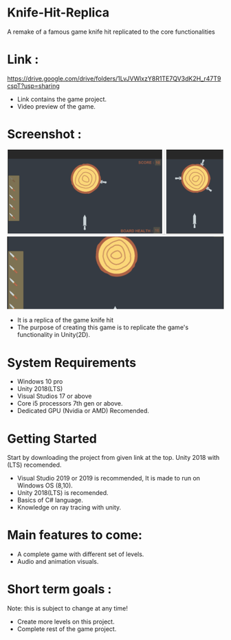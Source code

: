 # Knife-Hit-Replica
A remake of a famous game knife hit replicated to the core functionalities


# Link : 
https://drive.google.com/drive/folders/1LvJVWlxzY8R1TE7QV3dK2H_r47T9cspT?usp=sharing

* Link contains the game project.
* Video preview of the game.

# Screenshot : 

![](GameCollage.png)

* It is a replica of the game knife hit
* The purpose of creating this game is to replicate the game's functionality in Unity(2D).

# System Requirements
* Windows 10 pro
* Unity 2018(LTS)
* Visual Studios 17 or above
* Core i5 processors 7th gen or above.
* Dedicated GPU (Nvidia or AMD) Recomended.

# Getting Started
Start by downloading the project from given link at the top.
Unity 2018 with (LTS) recomended.

* Visual Studio 2019 or 2019 is recommended, It is made to run on Windows OS (8,10).
* Unity 2018(LTS) is recomended.
* Basics of C# language.
* Knowledge on ray tracing with unity.

# Main features to come:
* A complete game with different set of levels.
* Audio and animation visuals.


# Short term goals :
Note: this is subject to change at any time!

* Create more levels on this project.
* Complete rest of the game project.








